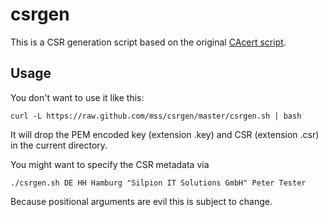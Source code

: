 csrgen
======

This is a CSR generation script based on the original [CAcert script](http://wiki.cacert.org/CSRGenerator).


Usage
-----

You don't want to use it like this:

    curl -L https://raw.github.com/mss/csrgen/master/csrgen.sh | bash

It will drop the PEM encoded key (extension .key) and CSR (extension .csr) in the current directory.

You might want to specify the CSR metadata via

    ./csrgen.sh DE HH Hamburg "Silpion IT Solutions GmbH" Peter Tester

Because positional arguments are evil this is subject to change.
